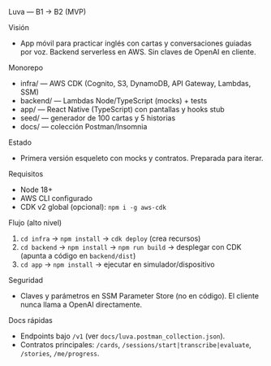 Luva — B1 → B2 (MVP)

Visión
- App móvil para practicar inglés con cartas y conversaciones guiadas por voz. Backend serverless en AWS. Sin claves de OpenAI en cliente.

Monorepo
- infra/ — AWS CDK (Cognito, S3, DynamoDB, API Gateway, Lambdas, SSM)
- backend/ — Lambdas Node/TypeScript (mocks) + tests
- app/ — React Native (TypeScript) con pantallas y hooks stub
- seed/ — generador de 100 cartas y 5 historias
- docs/ — colección Postman/Insomnia

Estado
- Primera versión esqueleto con mocks y contratos. Preparada para iterar.

Requisitos
- Node 18+
- AWS CLI configurado
- CDK v2 global (opcional): `npm i -g aws-cdk`

Flujo (alto nivel)
1) `cd infra` → `npm install` → `cdk deploy` (crea recursos)
2) `cd backend` → `npm install` → `npm run build` → desplegar con CDK (apunta a código en `backend/dist`)
3) `cd app` → `npm install` → ejecutar en simulador/dispositivo

Seguridad
- Claves y parámetros en SSM Parameter Store (no en código). El cliente nunca llama a OpenAI directamente.

Docs rápidas
- Endpoints bajo `/v1` (ver `docs/luva.postman_collection.json`).
- Contratos principales: `/cards`, `/sessions/start|transcribe|evaluate`, `/stories`, `/me/progress`.


